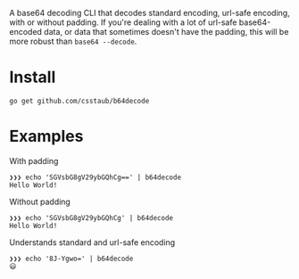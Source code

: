 A base64 decoding CLI that decodes standard encoding, url-safe encoding, with
or without padding. If you're dealing with a lot of url-safe base64-encoded data,
or data that sometimes doesn't have the padding, this will be more robust
than `base64 --decode`.

# Install

```
go get github.com/csstaub/b64decode
```

# Examples

With padding
```
❯❯❯ echo 'SGVsbG8gV29ybGQhCg==' | b64decode
Hello World!
```

Without padding
```
❯❯❯ echo 'SGVsbG8gV29ybGQhCg' | b64decode
Hello World!
```

Understands standard and url-safe encoding
```
❯❯❯ echo '8J-Ygwo=' | b64decode
😃
```

